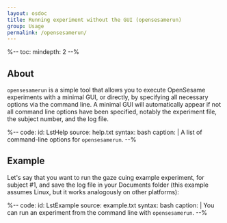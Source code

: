 ```yaml
---
layout: osdoc
title: Running experiment without the GUI (opensesamerun)
group: Usage
permalink: /opensesamerun/
---
```


%--
toc:
 mindepth: 2
--%

## About

`opensesamerun` is a simple tool that allows you to execute OpenSesame experiments with a minimal GUI, or directly, by specifying all necessary options via the command line. A minimal GUI will automatically appear if not all command line options have been specified, notably the experiment file, the subject number, and the log file.

%--
code:
 id: LstHelp
 source: help.txt
 syntax: bash
 caption: |
  A list of command-line options for `opensesamerun`.
--%

## Example

Let's say that you want to run the gaze cuing example experiment, for subject #1, and save the log file in your Documents folder (this example assumes Linux, but it works analogously on other platforms):

%--
code:
 id: LstExample
 source: example.txt
 syntax: bash
 caption: |
  You can run an experiment from the command line with `opensesamerun`.
--%
